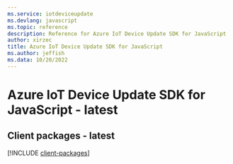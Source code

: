 ```yaml
---
ms.service: iotdeviceupdate
ms.devlang: javascript
ms.topic: reference
description: Reference for Azure IoT Device Update SDK for JavaScript
author: xirzec
title: Azure IoT Device Update SDK for JavaScript
ms.author: jeffish
ms.data: 10/20/2022
---
```

# Azure IoT Device Update SDK for JavaScript - latest

## Client packages - latest
[!INCLUDE [client-packages](iot-device-update-client-index.md)]